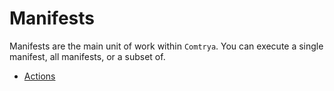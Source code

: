 # Manifests

Manifests are the main unit of work within `Comtrya`. You can execute a single manifest, all manifests, or a subset of.

- [Actions](actions/README.md)
    